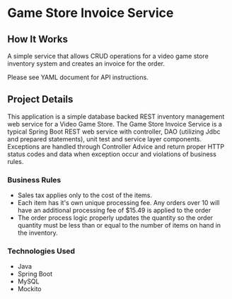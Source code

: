 # Game Store Invoice Service

## How It Works

A simple service that allows CRUD operations for a video game store inventory system and creates an invoice for the order.

Please see YAML document for API instructions.

## Project Details

This application is a simple database backed REST inventory management web service for a Video Game Store. The Game Store Invoice Service is a typical Spring Boot REST web service with controller, DAO (utilizing Jdbc and prepared statements), unit test and service layer components. Exceptions are handled through Controller Advice and return proper HTTP status codes and data when exception occur and violations of business rules. 


### Business Rules

- Sales tax applies only to the cost of the items.
- Each item has it's own unique processing fee. Any orders over 10 will have an additional processing fee of $15.49 is applied to the order
- The order process logic properly updates the quantity so the order quantity must be less than or equal to the number of items on hand in the inventory.

### Technologies Used
* Java
* Spring Boot
* MySQL
* Mockito
